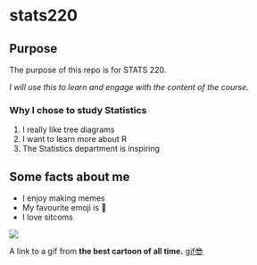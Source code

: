 # stats220
## Purpose
The purpose of this repo is for STATS 220. 

*I will use this to learn and engage with the content of the course.* 

### Why I chose to study Statistics 
<!--- numbered lists --->
1. I really like tree diagrams 
2. I want to learn more about R
3. The Statistics department is inspiring

## Some facts about me
<!--- unordered lists --->
- I enjoy making memes 
- My favourite emoji is 🐸
- I love sitcoms 

![](https://media.istockphoto.com/id/518506448/photo/lesser-rhea-flightless-bird.jpg?s=612x612&w=0&k=20&c=G0eUJ4nB5vujTZSDmbu31wjYSlcU6oIGMFqBI9GKn0A=)

A link to a gif from **the best cartoon of all time.** [gif😎](https://media3.giphy.com/media/v1.Y2lkPTc5MGI3NjExMGxoejU5cGhzNTJkN2NmYnJhdTE2ajE5MDllY3JqMnFuaXRpZGRxcyZlcD12MV9pbnRlcm5hbF9naWZfYnlfaWQmY3Q9Zw/26ufnwz3wDUli7GU0/giphy.gif) 
